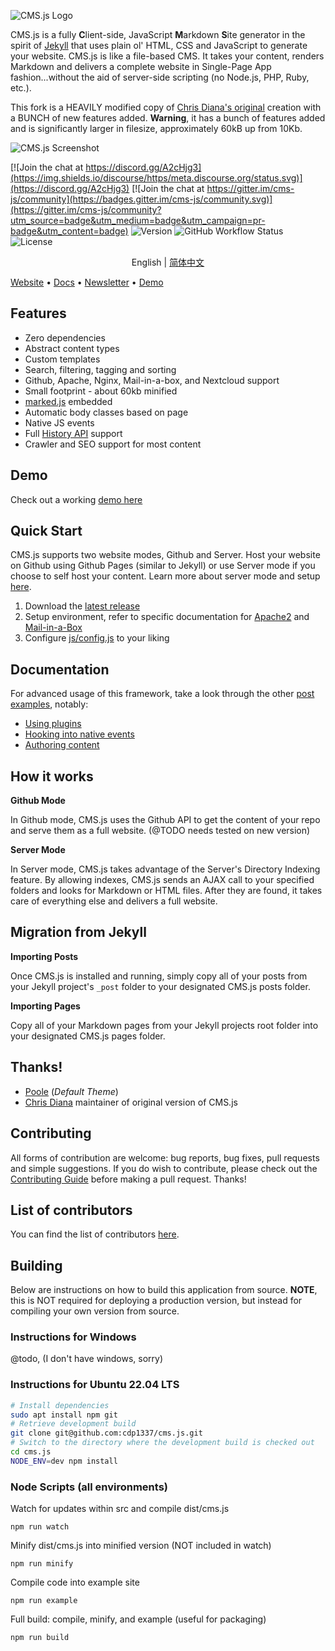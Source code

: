 ![CMS.js Logo](https://raw.githubusercontent.com/chrisdiana/cms.js/gh-pages/img/logo-md.png)

CMS.js is a fully **C**lient-side, JavaScript **M**arkdown **S**ite generator in the spirit of [Jekyll](https://github.com/jekyll/jekyll) that uses plain ol' HTML, CSS and JavaScript to generate your website. CMS.js is like a file-based CMS.
It takes your content, renders Markdown and delivers a complete website in Single-Page App fashion...without the aid of server-side scripting (no Node.js, PHP, Ruby, etc.).

This fork is a HEAVILY modified copy of [Chris Diana's original](https://github.com/chrisdiana/cms.js) creation with a BUNCH of new features added.  **Warning**, it has a bunch of features added and is significantly larger in filesize, approximately 60kB up from 10Kb.


![CMS.js Screenshot](https://raw.githubusercontent.com/chrisdiana/cms.js/gh-pages/img/screenshot.png)


[![Join the chat at https://discord.gg/A2cHjg3](https://img.shields.io/discourse/https/meta.discourse.org/status.svg)](https://discord.gg/A2cHjg3)
[![Join the chat at https://gitter.im/cms-js/community](https://badges.gitter.im/cms-js/community.svg)](https://gitter.im/cms-js/community?utm_source=badge&utm_medium=badge&utm_campaign=pr-badge&utm_content=badge)
![Version](https://img.shields.io/github/package-json/v/cdp1337/cms.js.svg)
![GitHub Workflow Status](https://img.shields.io/github/workflow/status/cdp1337/cms.js/CMS.JS%20CI%20Test)
![License](https://img.shields.io/github/license/cdp1337/cms.js.svg)


<p align="center">
  <span>English</span> |
  <a href="./README-zh.md">简体中文</a>
</p>


[Website](http://chrisdiana.github.io/cms.js/) • [Docs](https://github.com/chrisdiana/cms.js/wiki) • [Newsletter](http://eepurl.com/dN-e3j) • [Demo](http://chrisdiana.github.io/cms.js/demo)


## Features

* Zero dependencies
* Abstract content types
* Custom templates
* Search, filtering, tagging and sorting
* Github, Apache, Nginx, Mail-in-a-box, and Nextcloud support
* Small footprint - about 60kb minified
* [marked.js](https://github.com/markedjs/marked) embedded
* Automatic body classes based on page
* Native JS events
* Full [History API](https://developer.mozilla.org/en-US/docs/Web/API/History) support
* Crawler and SEO support for most content


## Demo

Check out a working [demo here](http://chrisdiana.github.io/cms.js/demo)


## Quick Start

CMS.js supports two website modes, Github and Server. Host your website on Github using Github Pages (similar to Jekyll) or use Server mode if you choose to self host your content. Learn more about server mode and setup [here](https://github.com/chrisdiana/cms.js/wiki/Server-Mode).

1. Download the [latest release](https://github.com/cdp1337/cms.js/releases/latest)
2. Setup environment, refer to specific documentation for [Apache2](INSTALL.apache.md) and [Mail-in-a-Box](INSTALL.mailinabox.md)
3. Configure [js/config.js](examples/posts/site-configuration.md) to your liking


## Documentation

For advanced usage of this framework, take a look through the other [post examples](examples/posts/), notably:

* [Using plugins](examples/posts/plugins-overview.md)
* [Hooking into native events](examples/posts/document-events.md)
* [Authoring content](examples/posts/authoring-pages.md)


## How it works

**Github Mode**

In Github mode, CMS.js uses the Github API to get the content of your repo and serve them as a full website. (@TODO needs tested on new version)

**Server Mode**

In Server mode, CMS.js takes advantage of the Server's Directory Indexing feature. By allowing indexes, CMS.js sends an AJAX call to your specified folders and looks for Markdown or HTML files.
After they are found, it takes care of everything else and delivers a full website.


## Migration from Jekyll

**Importing Posts**

Once CMS.js is installed and running, simply copy all of your posts from your Jekyll project's `_post` folder to your designated CMS.js posts folder.

**Importing Pages**

Copy all of your Markdown pages from your Jekyll projects root folder into your designated CMS.js pages folder.



## Thanks!

* [Poole](https://github.com/poole/poole) (*Default Theme*)
* [Chris Diana](https://github.com/chrisdiana) maintainer of original version of CMS.js


## Contributing

All forms of contribution are welcome: bug reports, bug fixes, pull requests and simple suggestions. If you do wish to contribute, please check out the [Contributing Guide](https://github.com/chrisdiana/cms.js/wiki/Contributing-Guide) before making a pull request. Thanks!


## List of contributors

You can find the list of contributors [here](https://github.com/chrisdiana/cms.js/graphs/contributors).


## Building

Below are instructions on how to build this application from source.  **NOTE**, this is NOT required for deploying a production version, but instead for compiling your own version from source.


### Instructions for Windows

@todo, (I don't have windows, sorry)

### Instructions for Ubuntu 22.04 LTS

```bash
# Install dependencies
sudo apt install npm git
# Retrieve development build
git clone git@github.com:cdp1337/cms.js.git
# Switch to the directory where the development build is checked out
cd cms.js
NODE_ENV=dev npm install
```

### Node Scripts (all environments)

Watch for updates within src and compile dist/cms.js

`npm run watch`

Minify dist/cms.js into minified version (NOT included in watch)

`npm run minify`

Compile code into example site

`npm run example`

Full build: compile, minify, and example (useful for packaging)

`npm run build`
